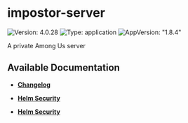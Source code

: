 # impostor-server

![Version: 4.0.28](https://img.shields.io/badge/Version-4.0.28-informational?style=flat-square) ![Type: application](https://img.shields.io/badge/Type-application-informational?style=flat-square) ![AppVersion: "1.8.4"](https://img.shields.io/badge/AppVersion-"1.8.4"-informational?style=flat-square)

A private Among Us server

## Available Documentation

- [**Changelog**](CHANGELOG)

- [**Helm Security**](container-security)

- [**Helm Security**](helm-security)

